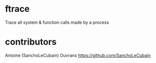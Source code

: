 # ftrace
Trace all system &amp; function calls made by a process

# contributors
Antoine (SanchoLeCubain) Ouvrans https://github.com/SanchoLeCubain

